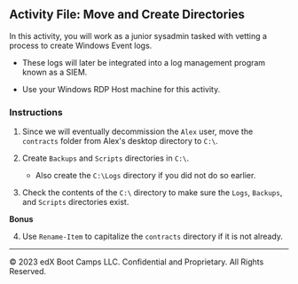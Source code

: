 ## Activity File: Move and Create Directories

In this activity, you will work as a junior sysadmin tasked with vetting a process to create Windows Event logs. 

- These logs will later be integrated into a log management program known as a SIEM. 

- Use your Windows RDP Host machine for this activity. 

### Instructions

1. Since we will eventually decommission the `Alex` user, move the `contracts` folder from Alex's desktop directory to `C:\`.

2. Create `Backups` and `Scripts` directories in `C:\`.

   - Also create the `C:\Logs` directory if you did not do so earlier.

3. Check the contents of the `C:\` directory to make sure the `Logs`, `Backups`, and `Scripts` directories exist.

**Bonus**

4. Use `Rename-Item` to capitalize the `contracts` directory if it is not already.

---

© 2023 edX Boot Camps LLC. Confidential and Proprietary. All Rights Reserved.
